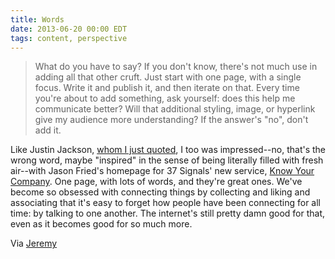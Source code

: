 ```yaml
---
title: Words
date: 2013-06-20 00:00 EDT
tags: content, perspective
---
```


> What do you have to say? If you don't know, there's not much use in adding all that other cruft. Just start with one page, with a single focus. Write it and publish it, and then iterate on that. Every time you're about to add something, ask yourself: does this help me communicate better? Will that additional styling, image, or hyperlink give my audience more understanding? If the answer's "no", don't add it.

Like Justin Jackson, [whom I just quoted](http://justinjackson.ca/words.html), I too was impressed--no, that's the wrong word, maybe "inspired" in the sense of being literally filled with fresh air--with Jason Fried's homepage for 37 Signals' new service, [Know Your Company][1]. One page, with lots of words, and they're great ones. We've become so obsessed with connecting things by collecting and liking and associating that it's easy to forget how people have been connecting for all time: by talking to one another. The internet's still pretty damn good for that, even as it becomes good for so much more.

Via [Jeremy][2]

 [1]: https://knowyourcompany.com/
 [2]: http://adactio.com/links/6303/

